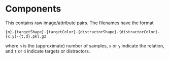 # Components

This contains raw image/attribute pairs. The filenames have the format

```
{n}-{targetShape}-{targetColor}-{distractorShape}-{distractorColor}-{x,y}-{t,d}.pkl.gz
```

where `n` is the (approximate) number of samples, `x` or `y` indicate the
relation, and `t` or `d` indicate targets or distractors.
